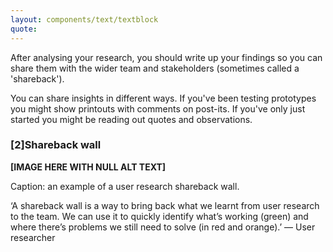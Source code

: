 ```yaml
---
layout: components/text/textblock
quote:
---
```


After analysing your research, you should write up your findings so you can share them with the wider team and stakeholders (sometimes called a 'shareback').

You can share insights in different ways. If you've been testing prototypes you might show printouts with comments on post-its. If you've only just started you might be reading out quotes and observations.

### [2]Shareback wall

**[IMAGE HERE WITH NULL ALT TEXT]**

Caption: an example of a user research shareback wall.

‘A shareback wall is a way to bring back what we learnt from user research to the team. We can use it to quickly identify what’s working (green) and where there’s problems we still need to solve (in red and orange).’ — User researcher
